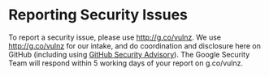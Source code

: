 # Reporting Security Issues

To report a security issue, please use http://g.co/vulnz. We use
http://g.co/vulnz for our intake, and do coordination and disclosure here on
GitHub (including using [GitHub Security Advisory]). The Google Security Team will
respond within 5 working days of your report on g.co/vulnz.

[GitHub Security Advisory]: https://github.com/GoogleContainerTools/gcp-auth-webhook//security/advisories
